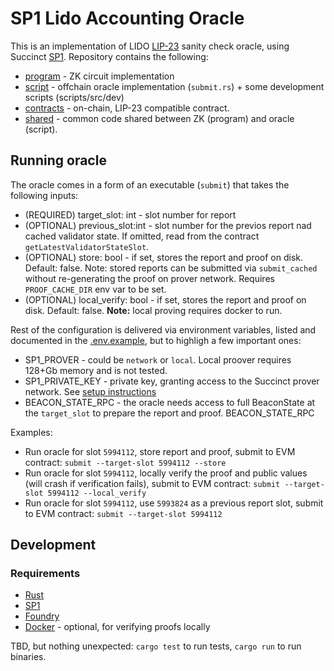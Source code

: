 # SP1 Lido Accounting Oracle

This is an implementation of LIDO [LIP-23][lip-23] sanity check oracle, using Succinct [SP1][sp1]. 
Repository contains the following:

* [program](program) - ZK circuit implementation
* [script](script) - offchain oracle implementation (`submit.rs`) + some development scripts (scripts/src/dev)
* [contracts](contracts) - on-chain, LIP-23 compatible contract.
* [shared](shared) - common code shared between ZK (program) and oracle (script).

[lip-23]: https://github.com/lidofinance/lido-improvement-proposals/blob/develop/LIPS/lip-23.md
[sp1]: https://github.com/succinctlabs

## Running oracle

The oracle comes in a form of an executable (`submit`) that takes the following inputs:

* (REQUIRED) target_slot: int - slot number for report
* (OPTIONAL) previous_slot:int - slot number for the previos report nad cached validator state. If omitted, read from the contract `getLatestValidatorStateSlot`.
* (OPTIONAL) store: bool - if set, stores the report and proof on disk. Default: false. Note: stored reports can
be submitted via `submit_cached` without re-generating the proof on prover network. Requires `PROOF_CACHE_DIR` env var to be set.
* (OPTIONAL) local_verify: bool - if set, stores the report and proof on disk. Default: false. **Note:** local proving requires docker to run.

Rest of the configuration is delivered via environment variables, listed and documented in the [.env.example](.env.example), but to highligh a few important ones:

* SP1_PROVER - could be `network` or `local`. Local proover requires 128+Gb memory and is not tested.
* SP1_PRIVATE_KEY - private key, granting access to the Succinct prover network. See [setup instructions][sp1-key-instructions]
* BEACON_STATE_RPC - the oracle needs access to full BeaconState at the `target_slot` to prepare the 
  report and proof. BEACON_STATE_RPC

[sp1-key-instructions]: https://docs.succinct.xyz/prover-network/setup.html#key-setup

Examples:

* Run oracle for slot `5994112`, store report and proof, submit to EVM contract: `submit --target-slot 5994112 --store`
* Run oracle for slot `5994112`, locally verify the proof and public values (will crash if verification fails), submit to EVM contract: `submit --target-slot 5994112 --local_verify`
* Run oracle for slot `5994112`, use `5993824` as a previous report slot, submit to EVM contract: `submit --target-slot 5994112`


## Development

### Requirements

- [Rust](https://rustup.rs/)
- [SP1](https://succinctlabs.github.io/sp1/getting-started/install.html)
- [Foundry](https://book.getfoundry.sh/getting-started/installation)
- [Docker](https://docs.docker.com/get-started/get-docker/) - optional, for verifying proofs locally

TBD, but nothing unexpected: `cargo test` to run tests, `cargo run` to run binaries.